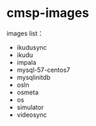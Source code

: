 # cmsp-images
images list：
* ikudusync
* ikudu
* impala
* mysql-57-centos7
* mysqlinitdb
* osln
* osmeta
* os
* simulator
* videosync
